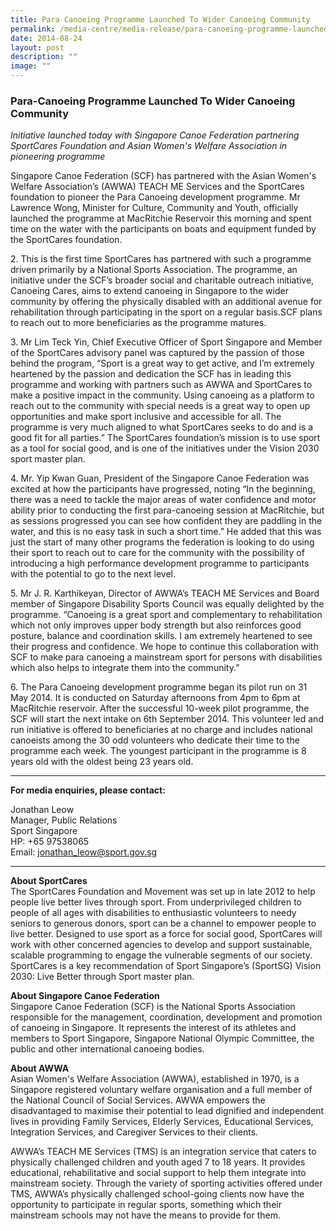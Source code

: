 ```yaml
---
title: Para Canoeing Programme Launched To Wider Canoeing Community
permalink: /media-centre/media-release/para-canoeing-programme-launched-to-wider-canoeing-community/
date: 2014-08-24
layout: post
description: ""
image: ""
---
```

### **Para-Canoeing Programme Launched To Wider Canoeing Community**

_Initiative launched today with Singapore Canoe Federation partnering SportCares Foundation and Asian Women's Welfare Association in pioneering programme_

Singapore Canoe Federation (SCF) has partnered with the Asian Women's Welfare Association’s (AWWA) TEACH ME Services and the SportCares foundation to pioneer the Para Canoeing development programme. Mr Lawrence Wong, Minister for Culture, Community and Youth, officially launched the programme at MacRitchie Reservoir this morning and spent time on the water with the participants on boats and equipment funded by the SportCares foundation. 

2\. This is the first time SportCares has partnered with such a programme driven primarily by a National Sports Association. The programme, an initiative under the SCF’s broader social and charitable outreach initiative, Canoeing Cares, aims to extend canoeing in Singapore to the wider community by offering the physically disabled with an additional avenue for rehabilitation through participating in the sport on a regular basis.SCF plans to reach out to more beneficiaries as the programme matures. 

3\. Mr Lim Teck Yin, Chief Executive Officer of Sport Singapore and Member of the SportCares advisory panel was captured by the passion of those behind the program, “Sport is a great way to get active, and I’m extremely heartened by the passion and dedication the SCF has in leading this programme and working with partners such as AWWA and SportCares to make a positive impact in the community. Using canoeing as a platform to reach out to the community with special needs is a great way to open up opportunities and make sport inclusive and accessible for all. The programme is very much aligned to what SportCares seeks to do and is a good fit for all parties.” The SportCares foundation’s mission is to use sport as a tool for social good, and is one of the initiatives under the Vision 2030 sport master plan.

4\. Mr. Yip Kwan Guan, President of the Singapore Canoe Federation was excited at how the participants have progressed, noting “In the beginning, there was a need to tackle the major areas of water confidence and motor ability prior to conducting the first para-canoeing session at MacRitchie, but as sessions progressed you can see how confident they are paddling in the water, and this is no easy task in such a short time.” He added that this was just the start of many other programs the federation is looking to do using their sport to reach out to care for the community with the possibility of introducing a high performance development programme to participants with the potential to go to the next level.

5\. Mr J. R. Karthikeyan, Director of AWWA’s TEACH ME Services and Board member of Singapore Disability Sports Council was equally delighted by the programme. “Canoeing is a great sport and complementary to rehabilitation which not only improves upper body strength but also reinforces good posture, balance and coordination skills. I am extremely heartened to see their progress and confidence. We hope to continue this collaboration with SCF to make para canoeing a mainstream sport for persons with disabilities which also helps to integrate them into the community.” 

6\. The Para Canoeing development programme began its pilot run on 31 May 2014. It is conducted on Saturday afternoons from 4pm to 6pm at MacRitchie reservoir. After the successful 10-week pilot programme, the SCF will start the next intake on 6th September 2014. This volunteer led and run initiative is offered to beneficiaries at no charge and includes national canoeists among the 30 odd volunteers who dedicate their time to the programme each week. The youngest participant in the programme is 8 years old with the oldest being 23 years old. 

---

**For media enquiries, please contact:**
<br>

Jonathan Leow<br>
Manager, Public Relations <br>
Sport Singapore <br>
HP: +65 97538065<br>
Email: [jonathan_leow@sport.gov.sg](mailto:jonathan_leow@sport.gov.sg)

---

**About SportCares**<br>
The SportCares Foundation and Movement was set up in late 2012 to help people live better lives through sport. From underprivileged children to people of all ages with disabilities to enthusiastic volunteers to needy seniors to generous donors, sport can be a channel to empower people to live better. Designed to use sport as a force for social good, SportCares will work with other concerned agencies to develop and support sustainable, scalable programming to engage the vulnerable segments of our society. SportCares is a key recommendation of Sport Singapore’s (SportSG) Vision 2030: Live Better through Sport master plan. 

**About Singapore Canoe Federation**<br>
Singapore Canoe Federation (SCF) is the National Sports Association responsible for the management, coordination, development and promotion of canoeing in Singapore. It represents the interest of its athletes and members to Sport Singapore, Singapore National Olympic Committee, the public and other international canoeing bodies.

**About AWWA**<br>
Asian Women's Welfare Association (AWWA), established in 1970, is a Singapore registered voluntary welfare organisation and a full member of the National Council of Social Services. AWWA empowers the disadvantaged to maximise their potential to lead dignified and independent lives in providing Family Services, Elderly Services, Educational Services, Integration Services, and Caregiver Services to their clients.

AWWA’s TEACH ME Services (TMS) is an integration service that caters to physically challenged children and youth aged 7 to 18 years. It provides educational, rehabilitative and social support to help them integrate into mainstream society. Through the variety of sporting activities offered under TMS, AWWA’s physically challenged school-going clients now have the opportunity to participate in regular sports, something which their mainstream schools may not have the means to provide for them.